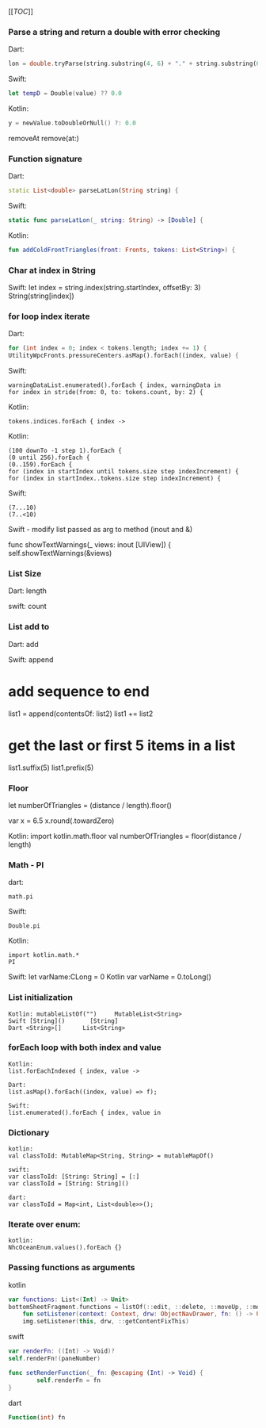 [[_TOC_]]

### Parse a string and return a double with error checking
Dart:
```dart
lon = double.tryParse(string.substring(4, 6) + "." + string.substring(6, 7)) ??  0.0;
```
Swift:
```swift
let tempD = Double(value) ?? 0.0
```
Kotlin:
```kotlin
y = newValue.toDoubleOrNull() ?: 0.0
```

removeAt
remove(at:)

### Function signature
Dart:
```dart
static List<double> parseLatLon(String string) {
```
Swift:
```swift
static func parseLatLon(_ string: String) -> [Double] {
```
Kotlin:
```kotlin
fun addColdFrontTriangles(front: Fronts, tokens: List<String>) {
```

### Char at index in String
Swift:
let index = string.index(string.startIndex, offsetBy: 3)
String(string[index])   

### for loop index iterate
Dart:
```dart
for (int index = 0; index < tokens.length; index += 1) {
UtilityWpcFronts.pressureCenters.asMap().forEach((index, value) {
```
Swift:
```
warningDataList.enumerated().forEach { index, warningData in
for index in stride(from: 0, to: tokens.count, by: 2) {
```
Kotlin:
```
tokens.indices.forEach { index ->
```
Kotlin:
```
(100 downTo -1 step 1).forEach {
(0 until 256).forEach {
(0..159).forEach {
for (index in startIndex until tokens.size step indexIncrement) {
for (index in startIndex..tokens.size step indexIncrement) {
```
Swift:
```
(7...10)
(7..<10)
```
Swift - modify list passed as arg to method (inout and &)

func showTextWarnings(_ views: inout [UIView]) {
self.showTextWarnings(&views)

### List Size
Dart:
length

swift:
count

### List add to
Dart:
add

Swift:
append
# add sequence to end
list1 = append(contentsOf: list2)
list1 += list2

# get the last or first 5 items in a list
list1.suffix(5)
list1.prefix(5)


### Floor
let numberOfTriangles = (distance / length).floor()

var x = 6.5
x.round(.towardZero)

Kotlin:
import kotlin.math.floor
val numberOfTriangles = floor(distance / length)


### Math - PI
dart:
```
math.pi
```
Swift:
```
Double.pi
```
Kotlin:
```
import kotlin.math.*
PI
```
Swift: let varName:CLong = 0
Kotlin var varName = 0.toLong()


### List initialization
```
Kotlin: mutableListOf("")     MutableList<String>
Swift [String]()       [String]
Dart <String>[]      List<String>
```
### forEach loop with both index and value
```
Kotlin:
list.forEachIndexed { index, value ->

Dart:
list.asMap().forEach((index, value) => f);

Swift:
list.enumerated().forEach { index, value in
```
### Dictionary
```
kotlin:
val classToId: MutableMap<String, String> = mutableMapOf()

swift:
var classToId: [String: String] = [:]
var classToId = [String: String]()

dart:
var classToId = Map<int, List<double>>();
```

### Iterate over enum:
```
kotlin:
NhcOceanEnum.values().forEach {}
```
### Passing functions as arguments
kotlin
```kotlin
var functions: List<(Int) -> Unit>
bottomSheetFragment.functions = listOf(::edit, ::delete, ::moveUp, ::moveDown)
    fun setListener(context: Context, drw: ObjectNavDrawer, fn: () -> Unit) {
    img.setListener(this, drw, ::getContentFixThis)
```
swift
```swift
var renderFn: ((Int) -> Void)?
self.renderFn!(paneNumber)

func setRenderFunction(_ fn: @escaping (Int) -> Void) {
        self.renderFn = fn
}
```
dart
```dart
Function(int) fn
```
